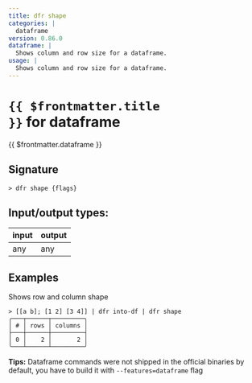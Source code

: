 ```yaml
---
title: dfr shape
categories: |
  dataframe
version: 0.86.0
dataframe: |
  Shows column and row size for a dataframe.
usage: |
  Shows column and row size for a dataframe.
---
```

<!-- This file is automatically generated. Please edit the command in https://github.com/nushell/nushell instead. -->

# <code>{{ $frontmatter.title }}</code> for dataframe

<div class='command-title'>{{ $frontmatter.dataframe }}</div>

## Signature

```> dfr shape {flags} ```


## Input/output types:

| input | output |
| ----- | ------ |
| any   | any    |

## Examples

Shows row and column shape
```nu
> [[a b]; [1 2] [3 4]] | dfr into-df | dfr shape
╭───┬──────┬─────────╮
│ # │ rows │ columns │
├───┼──────┼─────────┤
│ 0 │    2 │       2 │
╰───┴──────┴─────────╯

```


**Tips:** Dataframe commands were not shipped in the official binaries by default, you have to build it with `--features=dataframe` flag